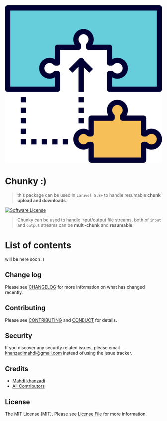 <p align="center"><img src="resources/images/chunky.png?raw=true"></p>

# Chunky :)

> this package can be used in `Laravel 5.8+` to handle resumable **chunk upload and downloads**.

[![Software License][ico-license]](LICENSE.md)

> Chunky can be used to handle input/output file streams, both of `input` and `output` streams can be **multi-chunk** and **resumable**.

# List of contents

will be here soon :)

## Change log

Please see [CHANGELOG](CHANGELOG.md) for more information on what has changed recently.

## Contributing

Please see [CONTRIBUTING](CONTRIBUTING.md) and [CONDUCT](CONDUCT.md) for details.

## Security

If you discover any security related issues, please email khanzadimahdi@gmail.com instead of using the issue tracker.

## Credits

- [Mahdi khanzadi][link-author]
- [All Contributors][link-contributors]

## License

The MIT License (MIT). Please see [License File](LICENSE.md) for more information.

[ico-license]: https://img.shields.io/badge/license-MIT-brightgreen.svg?style=flat-square

[link-author]: https://github.com/khanzadimahdi
[link-contributors]: ../../contributors
